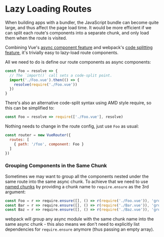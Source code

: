 # Lazy Loading Routes

When building apps with a bundler, the JavaScript bundle can become quite large, and thus affect the page load time. It would be more efficient if we can split each route's components into a separate chunk, and only load them when the route is visited.

Combining Vue's [async component feature](http://vuejs.org/guide/components.html#Async-Components) and webpack's [code splitting feature](https://webpack.js.org/guides/code-splitting-require/), it's trivially easy to
lazy-load route components.

All we need to do is define our route components as async components:

``` js
const Foo = resolve => {
  // The `import()` call sets a code-split point.
  import('./Foo.vue').then(() => {
    resolve(require('./Foo.vue'))
  })
}
```

There's also an alternative code-split syntax using AMD style require, so this can be simplified to:

``` js
const Foo = resolve => require(['./Foo.vue'], resolve)
```

Nothing needs to change in the route config, just use `Foo` as usual:

``` js
const router = new VueRouter({
  routes: [
    { path: '/foo', component: Foo }
  ]
})
```

### Grouping Components in the Same Chunk

Sometimes we may want to group all the components nested under the same route into the same async chunk. To achieve that we need to use [named chunks](https://webpack.js.org/guides/code-splitting-require/#chunkname) by providing a chunk name to `require.ensure` as the 3rd argument:

``` js
const Foo = r => require.ensure([], () => r(require('./Foo.vue')), 'group-foo')
const Bar = r => require.ensure([], () => r(require('./Bar.vue')), 'group-foo')
const Baz = r => require.ensure([], () => r(require('./Baz.vue')), 'group-foo')
```

webpack will group any async module with the same chunk name into the same async chunk - this also means we don't need to explicitly list dependencies for `require.ensure` anymore (thus passing an empty array).
